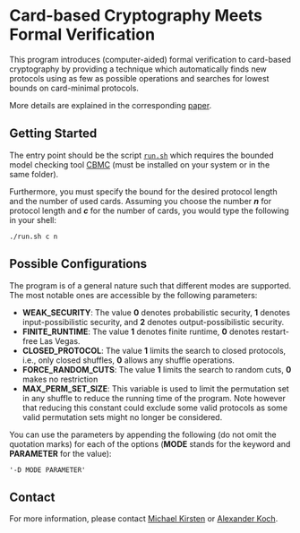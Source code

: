 # Card-based Cryptography Meets Formal Verification
This program introduces (computer-aided) formal verification to card-based cryptography by providing a technique which automatically finds new protocols using as few as possible operations and searches for lowest bounds on card-minimal protocols.

More details are explained in the corresponding [paper](http://eprint.iacr.org/2019/1037).

## Getting Started
The entry point should be the script [``run.sh``](run.sh) which requires the bounded model checking tool [CBMC](http://www.cprover.org/cbmc/) (must be installed on your system or in the same folder).

Furthermore, you must specify the bound for the desired protocol length and the number of used cards.
Assuming you choose the number **_n_** for protocol length and **_c_** for the number of cards, you would type the following in your shell:

```
./run.sh c n
```

## Possible Configurations
The program is of a general nature such that different modes are supported. The most notable ones are accessible by the following parameters:

* **WEAK_SECURITY**: The value **0** denotes probabilistic security, **1** denotes input-possibilistic security, and **2** denotes output-possibilistic security.
* **FINITE_RUNTIME**: The value **1** denotes finite runtime, **0** denotes restart-free Las Vegas.
* **CLOSED_PROTOCOL**: The value **1** limits the search to closed protocols, i.e., only closed shuffles, **0** allows any shuffle operations.
* **FORCE_RANDOM_CUTS**: The value **1** limits the search to random cuts, **0** makes no restriction
* **MAX_PERM_SET_SIZE**: This variable is used to limit the permutation set in any shuffle to reduce the running time of the program. Note however that reducing this constant could exclude some valid protocols as some valid permutation sets might no longer be considered.

You can use the parameters by appending the following (do not omit the quotation marks) for each of the options (**MODE** stands for the keyword and **PARAMETER** for the value):
```
'-D MODE PARAMETER'
```


## Contact
For more information, please contact [Michael Kirsten](https://formal.iti.kit.edu/~kirsten/?lang=en)
or [Alexander Koch](https://crypto.iti.kit.edu/index.php?id=akoch&L=2).
